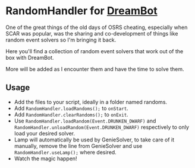 # RandomHandler for [DreamBot](https://dreambot.org)

One of the great things of the old days of OSRS cheating, especially when SCAR was popular, was the sharing and co-development of things like random event solvers so I'm bringing it back.

Here you'll find a collection of random event solvers that work out of the box with DreamBot.

More will be added as I encounter them and have the time to solve them.

## Usage
- Add the files to your script, ideally in a folder named randoms.
- Add ```RandomHandler.loadRandoms();``` to ```onStart```.
- Add ```RandomHandler.clearRandoms();``` to ```onExit```.
- Use ```RandomHandler.loadRandom(Event.DRUNKEN_DWARF)``` and ```RandomHandler.unloadRandom(Event.DRUNKEN_DWARF)``` respectively to only load your desired solver. 
- Lamp will automatically be used by GenieSolver, to take care of it manually, remove the line from GenieSolver and use ```RandomHandler.useLamp();``` where desired.
- Watch the magic happen!
